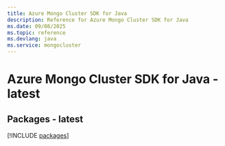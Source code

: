 ```yaml
---
title: Azure Mongo Cluster SDK for Java
description: Reference for Azure Mongo Cluster SDK for Java
ms.date: 09/08/2025
ms.topic: reference
ms.devlang: java
ms.service: mongocluster
---
```

# Azure Mongo Cluster SDK for Java - latest
## Packages - latest
[!INCLUDE [packages](mongo-cluster-index.md)]